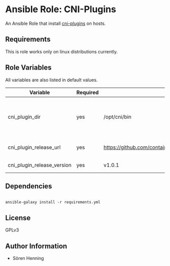 
# Ansible Role: CNI-Plugins

An Ansible Role that install [cni-plugins](https://github.com/containernetworking/plugins/tree/master/plugins) on hosts.

## Requirements

This is role works only on linux distributions currently.

## Role Variables

All variables are also listed in default values.

| Variable                                   | Required | Default                | Description
|--------------------------------------------|----------|------------------------|------------
| cni_plugin_dir | yes | /opt/cni/bin | directory where downloaded file and plugins are stored
| cni_plugin_release_url | yes | https://github.com/containernetworking/plugins/releases/download | Release url for cni plugins
| cni_plugin_release_version | yes | v1.0.1 | Version of cni-plugins

## Dependencies

```

ansible-galaxy install -r requirements.yml

```

## License

GPLv3

## Author Information

* Sören Henning
